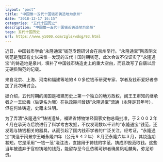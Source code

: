 ```yaml
---
layout: "post"
title: "中国惟一五代十国钱币铸造地为泉州"
date: "2018-12-17 16:15"
categories: "五代十国历史"
description: "中国惟一五代十国钱币铸造地为泉州"
tags: 五代十国历史
url: https://www.y5000.com/zgls/wdsg/93.html
---
```






近日，中国钱币学会“永隆通宝”钱范专题研讨会在泉州举行。“永隆通宝”陶质阴文钱范是我国有史以来惟一发现的五代十国时期钱范，此次会议不仅证实了“永隆通宝”的铸造地是泉州，填补了中国钱币铸造史上的重大空白，而且改写了自唐以后无硬质陶范的记载。

来自北京、上海、河南和福建等地的４０多位钱币研究专家、学者及钱币爱好者参加了此次研讨会。

据介绍，五代时期的闽国是福建历史上第一个独立的地方政权，闽王王审知的继承者之一王延羲（后更名为曦）在执政期间曾铸“永隆通宝”流通（永隆是其年号），但在何处铸造，史籍未注明。

为了弄清“永隆通宝”铸钱遗址，福建省博物馆经国家文物总局批准，于２００２年４月在承天寺后院进行了科学考古发掘，不仅发现数以千计的“永隆通宝”钱范，还发现与铸钱相关的器具，从而引起了国内钱币学者的广泛关注。经考证，“永隆通宝”铸造于闽景宗王曦永隆四年（公元９４２年）８月至永隆六年３月，其烧造期甚短。它是采用“一钱一范”浇注法，直接用于铸钱的字范，铸成即毁范取钱。这些当年被遗弃于官府铸地的钱范，能留存至今且依稀可辨者确属凤毛麟角，弥足珍贵。
